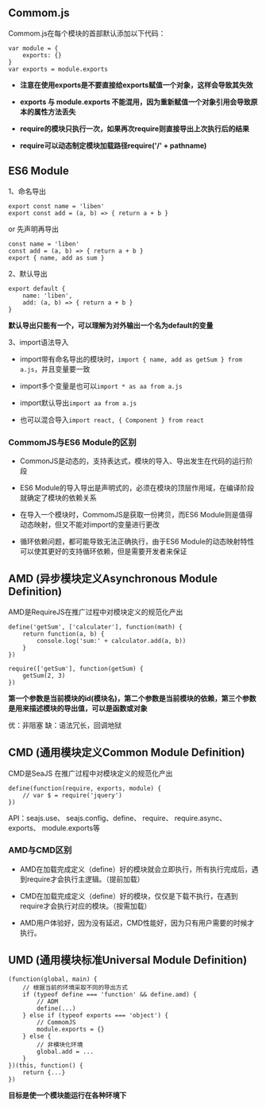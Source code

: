## Commom.js

Commom.js在每个模块的首部默认添加以下代码：
```
var module = {
	exports: {}
}
var exports = module.exports
```

- **注意在使用exports是不要直接给exports赋值一个对象，这样会导致其失效**

- **exports 与 module.exports 不能混用，因为重新赋值一个对象引用会导致原本的属性方法丢失**

- **require的模块只执行一次，如果再次require则直接导出上次执行后的结果**

- **require可以动态制定模块加载路径require('/' + pathname)**


## ES6 Module

1、命名导出
```
export const name = 'liben'
export const add = (a, b) => { return a + b }
```
or 先声明再导出
```
const name = 'liben'
const add = (a, b) => { return a + b }
export { name, add as sum }
```

2、默认导出
```
export default {
	name: 'liben',
	add: (a, b) => { return a + b }
}
```
**默认导出只能有一个，可以理解为对外输出一个名为default的变量**

3、import语法导入

- import带有命名导出的模块时，`import { name, add as getSum } from a.js`，并且变量要一致

- import多个变量是也可以`import * as aa from a.js`

- import默认导出`import aa from a.js`

- 也可以混合导入`import react, { Component } from react`


### CommomJS与ES6 Module的区别

* CommonJS是动态的，支持表达式，模块的导入、导出发生在代码的运行阶段

* ES6 Module的导入导出是声明式的，必须在模块的顶层作用域，在编译阶段就确定了模块的依赖关系

* 在导入一个模块时，CommomJS是获取一份拷贝，而ES6 Module则是值得动态映射，但又不能对import的变量进行更改

* 循环依赖问题，都可能导致无法正确执行，由于ES6 Module的动态映射特性可以使其更好的支持循环依赖，但是需要开发者来保证


## AMD (异步模块定义Asynchronous Module Definition)

AMD是RequireJS在推广过程中对模块定义的规范化产出

```
define('getSum', ['calculater'], function(math) {
	return function(a, b) {
		console.log('sum:' + calculator.add(a, b))
	}
})

require(['getSum'], function(getSum) {
	getSum(2, 3)
})
```
**第一个参数是当前模块的id(模块名)，第二个参数是当前模块的依赖，第三个参数是用来描述模块的导出值，可以是函数或对象**

优：非阻塞  缺：语法冗长，回调地狱


## CMD (通用模块定义Common Module Definition)

CMD是SeaJS 在推广过程中对模块定义的规范化产出

```
define(function(require, exports, module) {
	// var $ = require('jquery')
})
```
API：seajs.use、 seajs.config、define、 require、 require.async、 exports、 module.exports等

### AMD与CMD区别

- AMD在加载完成定义（define）好的模块就会立即执行，所有执行完成后，遇到require才会执行主逻辑。（提前加载）

- CMD在加载完成定义（define）好的模块，仅仅是下载不执行，在遇到require才会执行对应的模块。（按需加载）

- AMD用户体验好，因为没有延迟，CMD性能好，因为只有用户需要的时候才执行。


## UMD (通用模块标准Universal Module Definition)

```
(function(global, main) {
	// 根据当前的环境采取不同的导出方式
	if (typeof define === 'function' && define.amd) {
		// ADM
		define(...)
	} else if (typeof exports === 'object') {
		// CommomJS
		module.exports = {}
	} else {
		// 非模块化环境
		global.add = ...
	}
})(this, function() {
	return {...}
})
```
**目标是使一个模块能运行在各种环境下**

